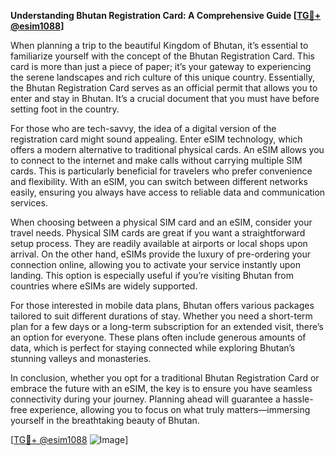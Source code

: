 **Understanding Bhutan Registration Card: A Comprehensive Guide [[TG💪+ @esim1088](https://t.me/s/esim1088)]**

When planning a trip to the beautiful Kingdom of Bhutan, it’s essential to familiarize yourself with the concept of the Bhutan Registration Card. This card is more than just a piece of paper; it’s your gateway to experiencing the serene landscapes and rich culture of this unique country. Essentially, the Bhutan Registration Card serves as an official permit that allows you to enter and stay in Bhutan. It’s a crucial document that you must have before setting foot in the country.

For those who are tech-savvy, the idea of a digital version of the registration card might sound appealing. Enter eSIM technology, which offers a modern alternative to traditional physical cards. An eSIM allows you to connect to the internet and make calls without carrying multiple SIM cards. This is particularly beneficial for travelers who prefer convenience and flexibility. With an eSIM, you can switch between different networks easily, ensuring you always have access to reliable data and communication services.

When choosing between a physical SIM card and an eSIM, consider your travel needs. Physical SIM cards are great if you want a straightforward setup process. They are readily available at airports or local shops upon arrival. On the other hand, eSIMs provide the luxury of pre-ordering your connection online, allowing you to activate your service instantly upon landing. This option is especially useful if you’re visiting Bhutan from countries where eSIMs are widely supported.

For those interested in mobile data plans, Bhutan offers various packages tailored to suit different durations of stay. Whether you need a short-term plan for a few days or a long-term subscription for an extended visit, there’s an option for everyone. These plans often include generous amounts of data, which is perfect for staying connected while exploring Bhutan’s stunning valleys and monasteries.

In conclusion, whether you opt for a traditional Bhutan Registration Card or embrace the future with an eSIM, the key is to ensure you have seamless connectivity during your journey. Planning ahead will guarantee a hassle-free experience, allowing you to focus on what truly matters—immersing yourself in the breathtaking beauty of Bhutan.

[[TG💪+ @esim1088](https://t.me/s/esim1088) ![Image](https://i.postimg.cc/Y0z9fWf4/image.png)]